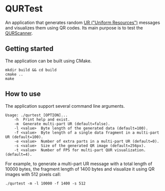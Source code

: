 # QURTest
An application that generates random [UR ("Uniform Resources")](https://github.com/BlockchainCommons/Research/blob/master/papers/bcr-2020-005-ur.md) messages and visualizes them using QR codes. Its main purpose is to test the [QURScanner](https://github.com/PavelNajman/QURScanner).

## Getting started
The application can be built using CMake.
```
mkdir build && cd build
cmake ..
make
```
## How to use
The application support several command line arguments.
```
Usage: ./qurtest [OPTION]...
	-h	Print help and exist.
	-m	Generate multi-part UR (default=false).
	-l <value>	Byte length of the generated data (default=100).
	-f <value>	Byte length of a single data fragment in a multi-part UR (default=100).
	-e <value>	Number of extra parts in a multi-part UR (default=0).
	-s <value>	Size of the generated QR image (default=256px).
	-t <value>	Number of FPS for multi-part QUR visualization.  (default=4).
```
For example, to generate a multi-part UR message with a total length of 10000 bytes, the fragment length of 1400 bytes and visualize it using QR images with 512 pixels call:
```
./qurtest -m -l 10000 -f 1400 -s 512
```
